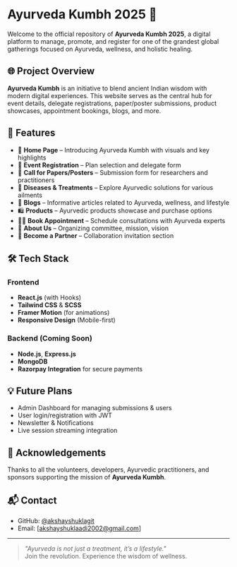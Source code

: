 # Ayurveda Kumbh 2025 🌿

Welcome to the official repository of **Ayurveda Kumbh 2025**, a digital platform to manage, promote, and register for one of the grandest global gatherings focused on Ayurveda, wellness, and holistic healing.

## 🌐 Project Overview

**Ayurveda Kumbh** is an initiative to blend ancient Indian wisdom with modern digital experiences. This website serves as the central hub for event details, delegate registrations, paper/poster submissions, product showcases, appointment bookings, blogs, and more.

## 🚀 Features

- 🌱 **Home Page** – Introducing Ayurveda Kumbh with visuals and key highlights
- 📅 **Event Registration** – Plan selection and delegate form
- 📜 **Call for Papers/Posters** – Submission form for researchers and practitioners
- 🧘 **Diseases & Treatments** – Explore Ayurvedic solutions for various ailments
- 📖 **Blogs** – Informative articles related to Ayurveda, wellness, and lifestyle
- 🛍️ **Products** – Ayurvedic products showcase and purchase options
- 🧑‍⚕️ **Book Appointment** – Schedule consultations with Ayurveda experts
- 👥 **About Us** – Organizing committee, mission, vision
- 🤝 **Become a Partner** – Collaboration invitation section

## 🛠️ Tech Stack

### Frontend
- **React.js** (with Hooks)
- **Tailwind CSS** & **SCSS**
- **Framer Motion** (for animations)
- **Responsive Design** (Mobile-first)

### Backend (Coming Soon)
- **Node.js**, **Express.js**
- **MongoDB**
- **Razorpay Integration** for secure payments

## 💡 Future Plans

- Admin Dashboard for managing submissions & users
- User login/registration with JWT
- Newsletter & Notifications
- Live session streaming integration

## 🙏 Acknowledgements

Thanks to all the volunteers, developers, Ayurvedic practitioners, and sponsors supporting the mission of **Ayurveda Kumbh**.

## 📬 Contact

- GitHub: [@akshayshuklagit](https://github.com/akshayshuklagit)
- Email: [akshayshuklaadi2002@gmail.com]

---

> _"Ayurveda is not just a treatment, it’s a lifestyle."_  
> Join the revolution. Experience the wisdom of wellness.

